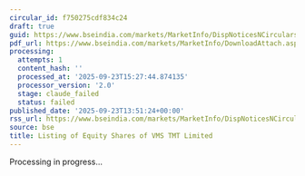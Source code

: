 ```yaml
---
circular_id: f750275cdf834c24
draft: true
guid: https://www.bseindia.com/markets/MarketInfo/DispNoticesNCirculars.aspx?Noticeid={12300F77-C788-4A91-B3F3-03D4071BA76B}&noticeno=20250923-63&dt=09/23/2025&icount=63&totcount=78&flag=0
pdf_url: https://www.bseindia.com/markets/MarketInfo/DownloadAttach.aspx?id=20250923-63&attachedId=e4972c26-7cff-4d03-bab9-7be5075d8821
processing:
  attempts: 1
  content_hash: ''
  processed_at: '2025-09-23T15:27:44.874135'
  processor_version: '2.0'
  stage: claude_failed
  status: failed
published_date: '2025-09-23T13:51:24+00:00'
rss_url: https://www.bseindia.com/markets/MarketInfo/DispNoticesNCirculars.aspx?Noticeid={12300F77-C788-4A91-B3F3-03D4071BA76B}&noticeno=20250923-63&dt=09/23/2025&icount=63&totcount=78&flag=0
source: bse
title: Listing of Equity Shares of VMS TMT Limited
---
```


Processing in progress...